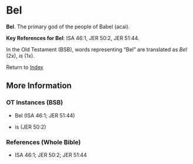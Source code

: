 # Bel
**Bel**. 
The primary god of the people of Babel (acai). 


**Key References for Bel**: 
ISA 46:1, JER 50:2, JER 51:44. 


In the Old Testament (BSB), words representing “Bel” are translated as 
*Bel* (2x), *is* (1x). 




Return to [Index](00-Index.md)

## More Information

### OT Instances (BSB)

* Bel (ISA 46:1; JER 51:44)

* is (JER 50:2)



### References (Whole Bible)

* ISA 46:1; JER 50:2; JER 51:44




